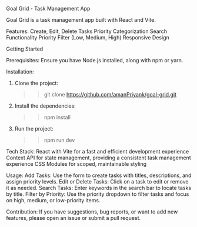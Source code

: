 Goal Grid - Task Management App

Goal Grid is a task management app built with React and Vite. 

Features:
Create, Edit, Delete Tasks
Priority Categorization
Search Functionality
Priority Filter (Low, Medium, High)
Responsive Design

Getting Started

Prerequisites:
Ensure you have Node.js installed, along with npm or yarn.

Installation:

1.  Clone the project:
    >> git clone https://github.com/amanPriyank/goal-grid.git

2. Install the dependencies:
    >> npm install

3. Run the project:
    >> npm run dev


Tech Stack:
React with Vite for a fast and efficient development experience
Context API for state management, providing a consistent task management experience
CSS Modules for scoped, maintainable styling


Usage:
Add Tasks: Use the form to create tasks with titles, descriptions, and assign priority levels.
Edit or Delete Tasks: Click on a task to edit or remove it as needed.
Search Tasks: Enter keywords in the search bar to locate tasks by title.
Filter by Priority: Use the priority dropdown to filter tasks and focus on high, medium, or low-priority items.

Contribution:
If you have suggestions, bug reports, or want to add new features, please open an issue or submit a pull request.


